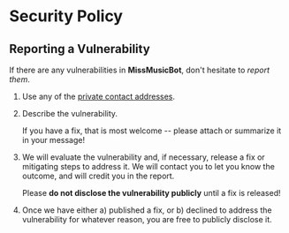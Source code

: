 # Security Policy

## Reporting a Vulnerability

If there are any vulnerabilities in **MissMusicBot**, don't hesitate to _report them_.

1. Use any of the [private contact addresses](https://github.com/miss097/MissMusicBot).
2. Describe the vulnerability.

   If you have a fix, that is most welcome -- please attach or summarize it in your message!

3. We will evaluate the vulnerability and, if necessary, release a fix or mitigating steps to address it. We will contact you to let you know the outcome, and will credit you in the report.

   Please **do not disclose the vulnerability publicly** until a fix is released!

4. Once we have either a) published a fix, or b) declined to address the vulnerability for whatever reason, you are free to publicly disclose it.
